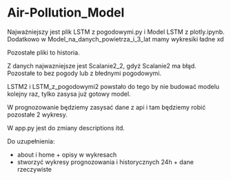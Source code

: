 # Air-Pollution_Model

Najważniejszy jest plik LSTM z pogodowymi.py i Model LSTM z plotly.ipynb. Dodatkowo w Model_na_danych_powietrza_i_3_lat
mamy wykresiki ładne xd

Pozostałe pliki to historia. 

Z danych najwazniejsze jest Scalanie2_2, gdyż Scalanie2 ma błąd. Pozostałe to bez pogody lub z błednymi pogodowymi.



LSTM2 i LSTM_z_pogodowymi2 powstało do tego by nie budować modelu kolejny raz, tylko zasysa już 
gotowy model. 

W prognozowanie będziemy zasysać dane z api i tam będziemy robić pozostałe 2 wykresy.

W app.py jest do zmiany descriptions itd.


Do uzupełnienia:
- about i home + opisy w wykresach
- stworzyć wykresy prognozowania i historycznych 24h + dane rzeczywiste